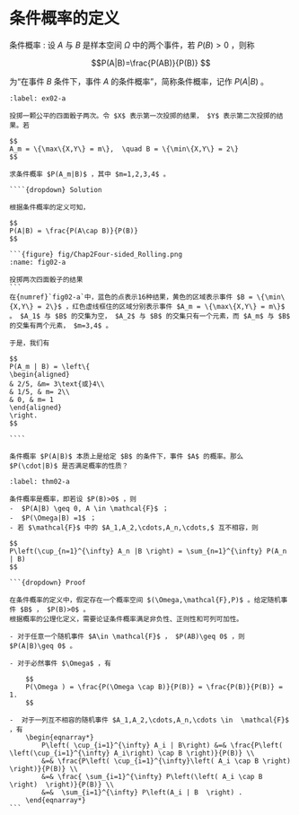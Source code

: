 # 条件概率的定义

条件概率
: 设 $A$ 与 $B$ 是样本空间 $\Omega$ 中的两个事件，若 $P(B)> 0$ ，则称

$$P(A|B)=\frac{P(AB)}{P(B)} $$

为“在事件 $B$ 条件下，事件 $A$ 的条件概率”，简称条件概率，记作 $P(A|B)$ 。

`````{prf:example}
:label: ex02-a

投掷一颗公平的四面骰子两次。令 $X$ 表示第一次投掷的结果， $Y$ 表示第二次投掷的结果。若

$$
A_m = \{\max\{X,Y\} = m\},  \quad B = \{\min\{X,Y\} = 2\}
$$

求条件概率 $P(A_m|B)$ ，其中 $m=1,2,3,4$ 。

````{dropdown} Solution

根据条件概率的定义可知，

$$
P(A|B) = \frac{P(A\cap B)}{P(B)} 
$$

```{figure} fig/Chap2Four-sided_Rolling.png
:name: fig02-a

投掷两次四面骰子的结果
```
在{numref}`fig02-a`中，蓝色的点表示16种结果，黄色的区域表示事件 $B = \{\min\{X,Y\} = 2\}$ ，红色虚线框住的区域分别表示事件 $A_m = \{\max\{X,Y\} = m\}$ 。 $A_1$ 与 $B$ 的交集为空， $A_2$ 与 $B$ 的交集只有一个元素，而 $A_m$ 与 $B$ 的交集有两个元素， $m=3,4$ 。

于是，我们有

$$
P(A_m | B) = \left\{
\begin{aligned}
& 2/5, &m= 3\text{或}4\\
& 1/5, & m= 2\\
& 0, & m= 1
\end{aligned}
\right.
$$

````
`````


```{admonition} Question
条件概率 $P(A|B)$ 本质上是给定 $B$ 的条件下，事件 $A$ 的概率。那么 $P(\cdot|B)$ 是否满足概率的性质？
```

````{prf:theorem}
:label: thm02-a

条件概率是概率，即若设 $P(B)>0$ ，则
-  $P(A|B) \geq 0, A \in \mathcal{F}$ ；
-  $P(\Omega|B) =1$ ；
- 若 $\mathcal{F}$ 中的 $A_1,A_2,\cdots,A_n,\cdots,$ 互不相容，则

$$
P\left(\cup_{n=1}^{\infty} A_n |B \right) = \sum_{n=1}^{\infty} P(A_n | B)
$$

```{dropdown} Proof

在条件概率的定义中，假定存在一个概率空间 $(\Omega,\mathcal{F},P)$ 。给定随机事件 $B$ ， $P(B)>0$ 。
根据概率的公理化定义，需要论证条件概率满足非负性、正则性和可列可加性。

- 对于任意一个随机事件 $A\in \mathcal{F}$ ， $P(AB)\geq 0$ ，则 $P(A|B)\geq 0$ 。

- 对于必然事件 $\Omega$ ，有
    
    $$
    P(\Omega ) = \frac{P(\Omega \cap B)}{P(B)} = \frac{P(B)}{P(B)} = 1.
    $$
    
-  对于一列互不相容的随机事件 $A_1,A_2,\cdots,A_n,\cdots \in  \mathcal{F}$ ，有
    \begin{eqnarray*}
        P\left( \cup_{i=1}^{\infty} A_i | B\right) &=& \frac{P\left( \left(\cup_{i=1}^{\infty} A_i\right) \cap B \right)}{P(B)} \\
        &=& \frac{P\left( \cup_{i=1}^{\infty}\left( A_i \cap B \right)  \right)}{P(B)} \\
        &=& \frac{ \sum_{i=1}^{\infty} P\left(\left( A_i \cap B \right)  \right)}{P(B)} \\
        &=&  \sum_{i=1}^{\infty} P\left(A_i | B  \right) .
    \end{eqnarray*}   
```

````


